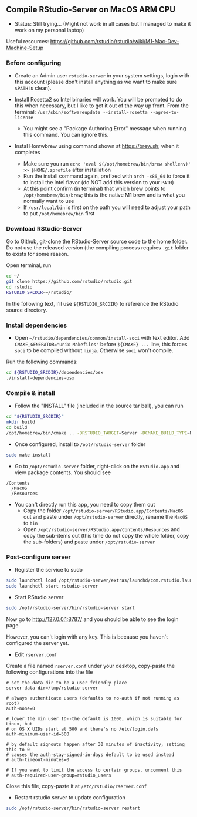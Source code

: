 ## Compile RStudio-Server on MacOS ARM CPU

* Status: Still trying... (Might not work in all cases but I managed to make it work on my personal laptop)

Useful resources: https://github.com/rstudio/rstudio/wiki/M1-Mac-Dev-Machine-Setup

### Before configuring

* Create an Admin user `rstudio-server` in your system settings, login with this account (please don't install anything as we want to make sure `$PATH` is clean).

* Install Rosetta2 so Intel binaries will work. You will be prompted to do this when necessary, but I like to get it out of the way up front. From the terminal: `/usr/sbin/softwareupdate --install-rosetta --agree-to-license`
  - You might see a "Package Authoring Error" message when running this command. You can ignore this.


* Instal Homwbrew using command shown at https://brew.sh; when it completes
  - Make sure you run `echo 'eval $(/opt/homebrew/bin/brew shellenv)' >> $HOME/.zprofile` after installation
  - Run the install command again, prefixed with `arch -x86_64` to force it to install the Intel flavor (do NOT add this version to your `PATH`)
  - At this point confirm (in terminal) that which brew points to `/opt/homebrew/bin/brew`; this is the native M1 brew and is what you normally want to use
  - If `/usr/local/bin` is first on the path you will need to adjust your path to put `/opt/homebrew/bin` first

### Download RStudio-Server

Go to Github, git-clone the RStudio-Server source code to the home folder. Do not use the released version (the compiling process requires `.git` folder to exists for some reason.

Open terminal, run

```sh
cd ~/
git clone https://github.com/rstudio/rstudio.git
cd rstudio
RSTUDIO_SRCDIR=~/rstudio/
```

In the following text, I'll use `${RSTUDIO_SRCDIR}` to reference the RStudio source directory.

### Install dependencies

* Open `~/rstudio/dependencies/common/install-soci` with text editor. Add `CMAKE_GENERATOR="Unix Makefiles"` before `${CMAKE} ...` line, this forces `soci` to be compiled without `ninja`. Otherwise `soci` won't compile.

Run the following commands:

```sh
cd ${RSTUDIO_SRCDIR}/dependencies/osx
./install-dependencies-osx
```

### Compile & install

* Follow the "INSTALL" file (included in the source tar ball), you can run

```sh
cd "${RSTUDIO_SRCDIR}"
mkdir build
cd build
/opt/homebrew/bin/cmake .. -DRSTUDIO_TARGET=Server -DCMAKE_BUILD_TYPE=Release -DCMAKE_INSTALL_PREFIX=/opt/rstudio-server
```

* Once configured, install to `/opt/rstudio-server` folder

```sh
sudo make install
```

* Go to `/opt/rstudio-server` folder, right-click on the `RStudio.app` and view package contents. You should see

```
/Contents
  /MacOS
  /Resources
```

* You can't directly run this app, you need to copy them out
  - Copy the folder `/opt/rstudio-server/RStudio.app/Contents/MacOS` out and paste under `/opt/rstudio-server` directly, rename the `MacOS` to `bin`
  - Open `/opt/rstudio-server/RStudio.app/Contents/Resources` and copy the sub-items out (this time do not copy the whole folder, copy the sub-folders) and paste under `/opt/rstudio-server` 

### Post-configure server

* Register the service to sudo

```sh
sudo launchctl load /opt/rstudio-server/extras/launchd/com.rstudio.launchd.rserver.plist
sudo launchctl start rstudio-server
```

* Start RStudio server

```sh
sudo /opt/rstudio-server/bin/rstudio-server start
```

Now go to http://127.0.0.1:8787/ and you should be able to see the login page.

However, you can't login with any key. This is because you haven't configured the server yet.

* Edit `rserver.conf`

Create a file named `rserver.conf` under your desktop, copy-paste the following configurations into the file

```
# set the data dir to be a user friendly place
server-data-dir=/tmp/rstudio-server

# always authenticate users (defaults to no-auth if not running as root)
auth-none=0

# lower the min user ID--the default is 1000, which is suitable for Linux, but
# on OS X UIDs start at 500 and there's no /etc/login.defs
auth-minimum-user-id=500

# by default signouts happen after 30 minutes of inactivity; setting this to 0
# causes the auth-stay-signed-in-days default to be used instead
# auth-timeout-minutes=0

# If you want to limit the access to certain groups, uncomment this
# auth-required-user-group=rstudio_users
```

Close this file, copy-paste it at `/etc/rstudio/rserver.conf`


* Restart rstudio server to update configuration

```sh
sudo /opt/rstudio-server/bin/rstudio-server restart
```









